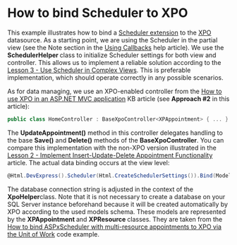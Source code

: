 # How to bind Scheduler to XPO


<p>This example illustrates how to bind a <a href="http://documentation.devexpress.com/#AspNet/CustomDocument11675">Scheduler extension</a> to the <a href="http://documentation.devexpress.com/#XPO/CustomDocument1998">XPO</a> datasource. As a starting point, we are using the Scheduler in the partial view (see the Note section in the <a href="http://documentation.devexpress.com/#AspNet/CustomDocument9052">Using Callbacks</a> help article). We use the <strong>SchedulerHelper </strong>class to initialize Scheduler settings for both view and controller. This allows us to implement a reliable solution according to the <a href="http://documentation.devexpress.com/#AspNet/CustomDocument11629">Lesson 3 - Use Scheduler in Complex Views</a>. This is preferable implementation, which should operate correctly in any possible scenarios. </p><p></p><p>As for data managing, we use an XPO-enabled controller from the <a href="https://www.devexpress.com/Support/Center/p/K18525">How to use XPO in an ASP.NET MVC application</a> KB article (see <strong>Approach #2</strong> in this article):</p><p></p>

```cs
public class HomeController : BaseXpoController<XPAppointment> { ... }
```

<p></p><p>The <strong>UpdateAppointment()</strong> method in this controller delegates handling to the base <strong>Save()</strong> and <strong>Delete()</strong> methods of the <strong>BaseXpoController<T></strong>. You can compare this implementation with the non-XPO version illustrated in the <a href="http://documentation.devexpress.com/#AspNet/CustomDocument11567">Lesson 2 - Implement Insert-Update-Delete Appointment Functionality</a> article. The actual data binding occurs at the view level:</p><p></p>

```cs
@Html.DevExpress().Scheduler(Html.CreateSchedulerSettings()).Bind(Model.Appointments, Model.Resources).GetHtml()
```

<p></p><p>The database connection string is adjusted in the context of  the <strong>XpoHelper</strong>class. Note that it is not necessary to create a database on your SQL Server instance beforehand because it will be created automatically by XPO according to the used models schema. These models are represented by the <strong>XPAppointment </strong>and <strong>XPResource</strong><strong> </strong>classes. They are taken from the <a href="https://www.devexpress.com/Support/Center/p/E1432">How to bind ASPxScheduler with multi-resource appointments to XPO via the Unit of Work</a> code example.</p>

<br/>


